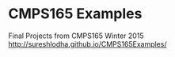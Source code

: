 # CMPS165 Examples
Final Projects from CMPS165 Winter 2015
http://sureshlodha.github.io/CMPS165Examples/
